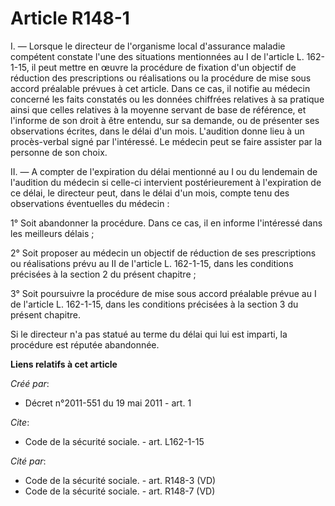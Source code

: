 # Article R148-1

I. ― Lorsque le directeur de l'organisme local d'assurance maladie compétent constate l'une des situations mentionnées au I
de l'article L. 162-1-15, il peut mettre en œuvre la procédure de fixation d'un objectif de réduction des prescriptions ou
réalisations ou la procédure de mise sous accord préalable prévues à cet article. Dans ce cas, il notifie au médecin concerné
les faits constatés ou les données chiffrées relatives à sa pratique ainsi que celles relatives à la moyenne servant de base
de référence, et l'informe de son droit à être entendu, sur sa demande, ou de présenter ses observations écrites, dans le
délai d'un mois. L'audition donne lieu à un procès-verbal signé par l'intéressé. Le médecin peut se faire assister par la
personne de son choix. 

II. ― A compter de l'expiration du délai mentionné au I ou du lendemain de l'audition du médecin si celle-ci intervient
postérieurement à l'expiration de ce délai, le directeur peut, dans le délai d'un mois, compte tenu des observations
éventuelles du médecin : 

1° Soit abandonner la procédure. Dans ce cas, il en informe l'intéressé dans les meilleurs délais ; 

2° Soit proposer au médecin un objectif de réduction de ses prescriptions ou réalisations prévu au II de l'article L.
162-1-15, dans les conditions précisées à la section 2 du présent chapitre ; 

3° Soit poursuivre la procédure de mise sous accord préalable prévue au I de l'article L. 162-1-15, dans les conditions
précisées à la section 3 du présent chapitre. 

Si le directeur n'a pas statué au terme du délai qui lui est imparti, la procédure est réputée abandonnée.

**Liens relatifs à cet article**

_Créé par_:

  - Décret n°2011-551 du 19 mai 2011 - art. 1

_Cite_:

  - Code de la sécurité sociale. - art. L162-1-15

_Cité par_:

  - Code de la sécurité sociale. - art. R148-3 (VD)
  - Code de la sécurité sociale. - art. R148-7 (VD)
